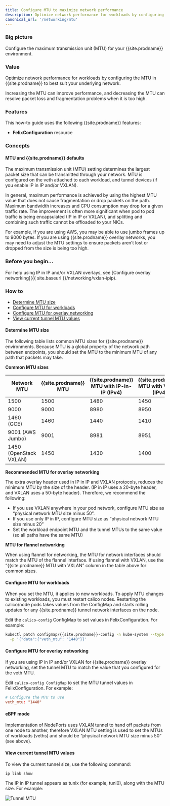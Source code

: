 ```yaml
---
title: Configure MTU to maximize network performance
description: Optimize network performance for workloads by configuring the MTU in Calico to best suit your underlying network.
canonical_url: '/networking/mtu'
---
```


### Big picture

Configure the maximum transmission unit (MTU) for your {{site.prodname}} environment.

### Value

Optimize network performance for workloads by configuring the MTU in {{site.prodname}} to best suit your underlying network.

Increasing the MTU can improve performance, and decreasing the MTU can resolve packet loss and fragmentation problems when it is too high.

### Features

This how-to guide uses the following {{site.prodname}} features:

- **FelixConfiguration** resource

### Concepts

#### MTU and {{site.prodname}} defaults

The maximum transmission unit (MTU) setting determines the largest packet size that can be transmitted through your network. MTU is configured on the veth attached to each workload, and tunnel devices (if you enable IP in IP and/or VXLAN).

In general, maximum performance is achieved by using the highest MTU value that does not cause fragmentation or drop packets on the path.  Maximum bandwidth increases and CPU consumption may drop for a given traffic rate.  The improvement is often more significant when pod to pod traffic is being encapsulated (IP in IP or VXLAN), and splitting and combining such traffic cannot be offloaded to your NICs.

For example, if you are using AWS, you may be able to use jumbo frames up to 9000 bytes. If you are using {{site.prodname}} overlay networks, you may need to adjust the MTU settings to ensure packets aren’t lost or dropped from the size is being too high.

### Before you begin...

For help using IP in IP and/or VXLAN overlays, see [Configure overlay networking]({{ site.baseurl }}/networking/vxlan-ipip).

### How to

- [Determine MTU size](#determine-mtu-size)
- [Configure MTU for workloads](#configure-mtu-for-workloads)
- [Configure MTU for overlay networking](#configure-mtu-for-overlay-networking)
- [View current tunnel MTU values](#view-current-tunnel-mtu-values)

#### Determine MTU size

The following table lists common MTU sizes for {{site.prodname}} environments. Because MTU is a global property of the network path between endpoints, you should set the MTU to the minimum MTU of any path that packets may take. 

**Common MTU sizes**

| Network MTU            | {{site.prodname}} MTU | {{site.prodname}} MTU with IP-in-IP (IPv4) | {{site.prodname}} MTU with VXLAN (IPv4) |
| ---------------------- | --------------------- | ------------------------------------------ | --------------------------------------- |
| 1500                   | 1500                  | 1480                                       | 1450                                    |
| 9000                   | 9000                  | 8980                                       | 8950                                    |
| 1460 (GCE)             | 1460                  | 1440                                       | 1410                                    |
| 9001 (AWS Jumbo)       | 9001                  | 8981                                       | 8951                                    |
| 1450 (OpenStack VXLAN) | 1450                  | 1430                                       | 1400                                    |

**Recommended MTU for overlay networking**

The extra overlay header used in IP in IP and VXLAN protocols, reduces the minimum MTU by the size of the header. (IP in IP uses a 20-byte header, and VXLAN uses a 50-byte header). Therefore, we recommend the following:

- If you use VXLAN anywhere in your pod network, configure MTU size as “physical network MTU size minus 50”. 
- If you use only IP in IP, configure MTU size as “physical network MTU size minus 20”
- Set the workload endpoint MTU and the tunnel MTUs to the same value (so all paths have the same MTU)

**MTU for flannel networking**

When using flannel for networking, the MTU for network interfaces should match the MTU of the flannel interface. If using flannel with VXLAN, use the “{{site.prodname}} MTU with VXLAN” column in the table above for common sizes. 

#### Configure MTU for workloads
  
When you set the MTU, it applies to new workloads. To apply MTU changes to existing workloads, you must restart calico nodes. Restarting the calico/node pods takes values from the ConfigMap and starts rolling updates for any {{site.prodname}} tunnel network interfaces on the node. 

Edit the `calico-config` ConfigMap to set values in FelixConfiguration. For example:

```bash
kubectl patch configmap/{{site.prodname}}-config -n kube-system --type merge \
  -p '{"data":{"veth_mtu": "1440"}}'
```

#### Configure MTU for overlay networking

If you are using IP in IP and/or VXLAN for {{site.prodname}} overlay networking, set the tunnel MTU to match the value that you configured for the veth MTU. 

Edit `calico-config ConfigMap` to set the MTU tunnel values in FelixConfiguration. For example: 

```conf
# Configure the MTU to use
veth_mtu: "1440" 
```

#### eBPF mode

Implementation of NodePorts uses VXLAN tunnel to hand off packets from one node to another, therefore VXLAN MTU setting is used to set the MTUs of workloads (veths) and should be “physical network MTU size minus 50” (see above).

#### View current tunnel MTU values

To view the current tunnel size, use the following command: 

`ip link show`

The IP in IP tunnel appears as tunlx (for example, tunl0), along with the MTU size. For example:

![Tunnel MTU]({{site.baseurl}}/images/tunnel.png)

